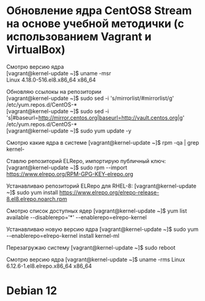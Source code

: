 # Обновление ядра CentOS8 Stream на основе учебной методички (с использованием Vagrant и VirtualBox)

Смотрю версию ядра  
[vagrant@kernel-update ~]$ uname -msr  
Linux 4.18.0-516.el8.x86_64 x86_64  

Обновляю ссылокы на репозитории  
[vagrant@kernel-update ~]$ sudo sed -i 's/mirrorlist/#mirrorlist/g' /etc/yum.repos.d/CentOS-*  
[vagrant@kernel-update ~]$ sudo sed -i 's|#baseurl=http://mirror.centos.org|baseurl=http://vault.centos.org|g' /etc/yum.repos.d/CentOS-*  
[vagrant@kernel-update ~]$ sudo yum update -y  

Смотрю какие ядра в системе
[vagrant@kernel-update ~]$ rpm -qa | grep kernel-

Ставлю репозиторий ELRepo, импортирую публичный ключ:
[vagrant@kernel-update ~]$ sudo rpm --import https://www.elrepo.org/RPM-GPG-KEY-elrepo.org

Устанавливаю репозиторий ELRepo для RHEL-8:
[vagrant@kernel-update ~]$ sudo yum install https://www.elrepo.org/elrepo-release-8.el8.elrepo.noarch.rpm

Смотрю список доступных ядер
[vagrant@kernel-update ~]$ yum list available --disablerepo='*' --enablerepo=elrepo-kernel

Устанавливаю новую версию ядра
[vagrant@kernel-update ~]$ sudo yum --enablerepo=elrepo-kernel install kernel-ml

Перезагружаю систему
[vagrant@kernel-update ~]$ sudo reboot

Смотрю версию ядра
[vagrant@kernel-update ~]$ uname -rms
Linux 6.12.6-1.el8.elrepo.x86_64 x86_64

# Debian 12


